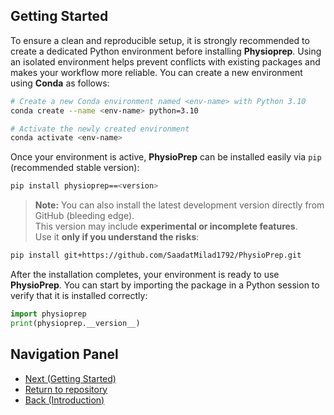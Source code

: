 ## Getting Started

To ensure a clean and reproducible setup, it is strongly recommended to create a dedicated Python environment before installing **Physioprep**. Using an isolated environment helps prevent conflicts with existing packages and makes your workflow more reliable. You can create a new environment using **Conda** as follows:

```bash
# Create a new Conda environment named <env-name> with Python 3.10
conda create --name <env-name> python=3.10

# Activate the newly created environment
conda activate <env-name>
```

Once your environment is active, **PhysioPrep** can be installed easily via `pip` (recommended stable version):

```bash
pip install physioprep==<version>
```

> **Note:** You can also install the latest development version directly from GitHub (bleeding edge).  
> This version may include **experimental or incomplete features**.  
> Use it **only if you understand the risks**:

```bash
pip install git+https://github.com/SaadatMilad1792/PhysioPrep.git
```

After the installation completes, your environment is ready to use **PhysioPrep**. You can start by importing the package in a Python session to verify that it is installed correctly:

```python
import physioprep
print(physioprep.__version__)
```

## Navigation Panel
- [Next (Getting Started)](/docs/markdowns/mimic_iii_tk.md)
- [Return to repository](/)
- [Back (Introduction)](/README.md)
